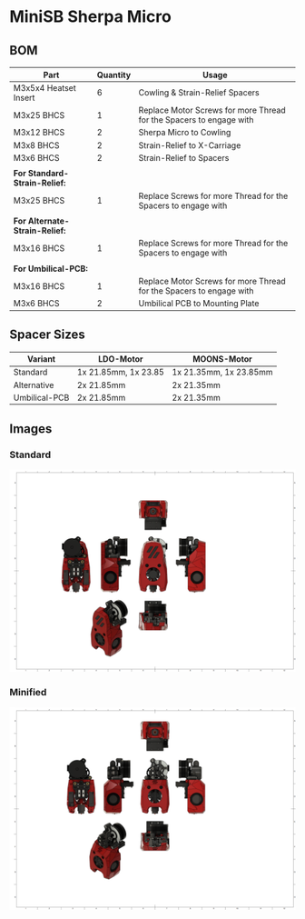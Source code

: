# MiniSB Sherpa Micro
## BOM
| Part                         | Quantity | Usage                                                        |
|------------------------------|----------|--------------------------------------------------------------|
| M3x5x4 Heatset Insert        | 6        | Cowling & Strain-Relief Spacers                              |
| M3x25 BHCS | 1 | Replace Motor Screws for more Thread for the Spacers to engage with |
| M3x12 BHCS                   | 2        | Sherpa Micro to Cowling |
| M3x8 BHCS                    | 2        | Strain-Relief to X-Carriage                                  |
| M3x6 BHCS                    | 2        | Strain-Relief to Spacers                                     |
|                              |          |                                                              |
| **For Standard-Strain-Relief:**  |          |                                                              |
| M3x25 BHCS                            |   1       |  Replace Screws for more Thread for the Spacers to engage with                                                            |
|                              |          |                                                              |
| **For Alternate-Strain-Relief:** |          |                                                              |
| M3x16 BHCS                            |   1       |    Replace Screws for more Thread for the Spacers to engage with                                                          |
|                              |          |                                                              |
| **For Umbilical-PCB:**           |          |                                                              |
| M3x16 BHCS | 1 | Replace Motor Screws for more Thread for the Spacers to engage with |
| M3x6 BHCS                    | 2        | Umbilical PCB to Mounting Plate                              |
## Spacer Sizes
| Variant | LDO-Motor | MOONS-Motor |
|---------|-----|-------|
| Standard | 1x 21.85mm, 1x 23.85 | 1x 21.35mm, 1x 23.85mm |
| Alternative | 2x 21.85mm | 2x 21.35mm |
| Umbilical-PCB | 2x 21.85mm | 2x 21.35mm |
## Images
### Standard
![Standard](images/Sherpa-Micro_1.png)
### Minified
![Minified](images/Sherpa-Micro-Minified_1.png)
